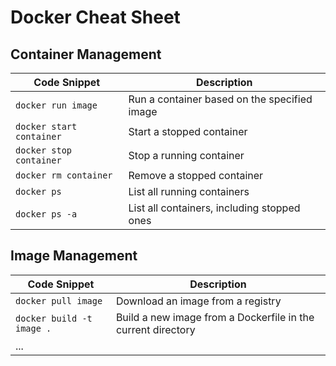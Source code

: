 # Docker Cheat Sheet

## Container Management

| Code Snippet | Description |
| ------------ | ----------- |
| `docker run image` | Run a container based on the specified image |
| `docker start container` | Start a stopped container |
| `docker stop container` | Stop a running container |
| `docker rm container` | Remove a stopped container |
| `docker ps` | List all running containers |
| `docker ps -a` | List all containers, including stopped ones |

## Image Management

| Code Snippet | Description |
| ------------ | ----------- |
| `docker pull image` | Download an image from a registry |
| `docker build -t image .` | Build a new image from a Dockerfile in the current directory |
| ...
